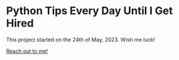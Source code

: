 # Python Tips Every Day Until I Get Hired
This project started on the 24th of May, 2023. Wish me luck!

[Reach out to me!](https://ariel.ninja)
